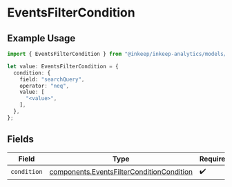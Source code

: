 # EventsFilterCondition

## Example Usage

```typescript
import { EventsFilterCondition } from "@inkeep/inkeep-analytics/models/components";

let value: EventsFilterCondition = {
  condition: {
    field: "searchQuery",
    operator: "neq",
    value: [
      "<value>",
    ],
  },
};
```

## Fields

| Field                                                                                                  | Type                                                                                                   | Required                                                                                               | Description                                                                                            |
| ------------------------------------------------------------------------------------------------------ | ------------------------------------------------------------------------------------------------------ | ------------------------------------------------------------------------------------------------------ | ------------------------------------------------------------------------------------------------------ |
| `condition`                                                                                            | [components.EventsFilterConditionCondition](../../models/components/eventsfilterconditioncondition.md) | :heavy_check_mark:                                                                                     | N/A                                                                                                    |